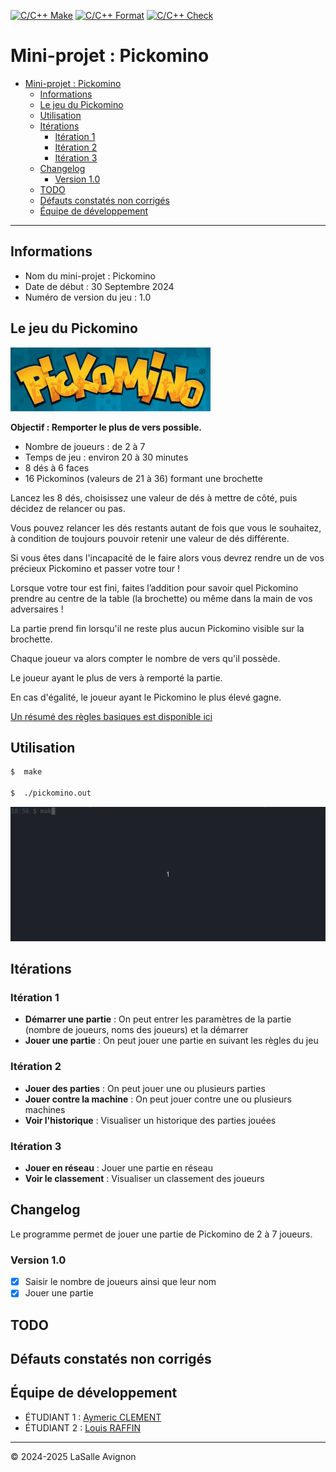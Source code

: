 [![C/C++ Make](https://github.com/bts-lasalle-avignon-projets/MP25-T2-PICKOMINO/actions/workflows/makefile.yml/badge.svg)](https://github.com/bts-lasalle-avignon-projets/MP25-T2-PICKOMINO/actions/workflows/makefile.yml)
[![C/C++ Format](https://github.com/bts-lasalle-avignon-projets/MP25-T2-PICKOMINO/actions/workflows/format.yml/badge.svg)](https://github.com/bts-lasalle-avignon-projets/MP25-T2-PICKOMINO/actions/workflows/format.yml)
[![C/C++ Check](https://github.com/bts-lasalle-avignon-projets/MP25-T2-PICKOMINO/actions/workflows/check.yml/badge.svg)](https://github.com/bts-lasalle-avignon-projets/MP25-T2-PICKOMINO/actions/workflows/check.yml)

# Mini-projet : Pickomino

- [Mini-projet : Pickomino](#mini-projet--pickomino)
  - [Informations](#informations)
  - [Le jeu du Pickomino](#le-jeu-du-pickomino)
  - [Utilisation](#utilisation)
  - [Itérations](#itérations)
    - [Itération 1](#itération-1)
    - [Itération 2](#itération-2)
    - [Itération 3](#itération-3)
  - [Changelog](#changelog)
    - [Version 1.0](#version-10)
  - [TODO](#todo)
  - [Défauts constatés non corrigés](#défauts-constatés-non-corrigés)
  - [Équipe de développement](#équipe-de-développement)

---

## Informations

- Nom du mini-projet : Pickomino
- Date de début : 30 Septembre 2024
- Numéro de version du jeu : 1.0

## Le jeu du Pickomino

![](./images/logo-pickomino.jpg)

**Objectif : Remporter le plus de vers possible.**

- Nombre de joueurs : de 2 à 7
- Temps de jeu : environ 20 à 30 minutes
- 8 dés à 6 faces
- 16 Pickominos (valeurs de 21 à 36) formant une brochette

Lancez les 8 dés, choisissez une valeur de dés à mettre de côté, puis décidez de relancer ou pas.

Vous pouvez relancer les dés restants autant de fois que vous le souhaitez, à condition de toujours pouvoir retenir une valeur de dés différente.

Si vous êtes dans l'incapacité de le faire alors vous devrez rendre un de vos précieux Pickomino et passer votre tour !

Lorsque votre tour est fini, faites l’addition pour savoir quel Pickomino prendre au centre de la table (la brochette) ou même dans la main de vos adversaires !

La partie prend fin lorsqu'il ne reste plus aucun Pickomino visible sur la brochette.

Chaque joueur va alors compter le nombre de vers qu'il possède.

Le joueur ayant le plus de vers à remporté la partie.

En cas d'égalité, le joueur ayant le Pickomino le plus élevé gagne.

[Un résumé des règles basiques est disponible ici](./images/regles.jpg)

## Utilisation

```bash
$  make

$  ./pickomino.out
```

![](./images/pickomino.gif)

## Itérations

### Itération 1

- **Démarrer une partie** : On peut entrer les paramètres de la partie (nombre de joueurs, noms des joueurs) et la démarrer
- **Jouer une partie** : On peut jouer une partie en suivant les règles du jeu

### Itération 2

- **Jouer des parties** : On peut jouer une ou plusieurs parties
- **Jouer contre la machine** : On peut jouer contre une ou plusieurs machines
- **Voir l'historique** : Visualiser un historique des parties jouées

### Itération 3

- **Jouer en réseau** : Jouer une partie en réseau
- **Voir le classement** : Visualiser un classement des joueurs

## Changelog

Le programme permet de jouer une partie de Pickomino de 2 à 7 joueurs.

### Version 1.0

- [x] Saisir le nombre de joueurs ainsi que leur nom
- [x] Jouer une partie

## TODO

## Défauts constatés non corrigés

## Équipe de développement

- ÉTUDIANT 1 : [Aymeric CLEMENT](aymeric.clement.pro@gmail.com)
- ÉTUDIANT 2 : [Louis RAFFIN](louis.raffin.pro@gmail.com)

---

&copy; 2024-2025 LaSalle Avignon
